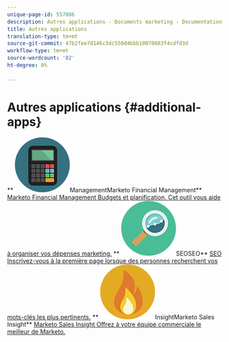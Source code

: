 ```yaml
---
unique-page-id: 557086
description: Autres applications - Documents marketing - Documentation sur les produits
title: Autres applications
translation-type: tm+mt
source-git-commit: 47b2fee7d146c3dc558d4bbb10070683f4cdfd3d
workflow-type: tm+mt
source-wordcount: '82'
ht-degree: 0%

---
```



# Autres applications {#additional-apps}

** ![Marketo Financial](assets/office-09.png)ManagementMarketo Financial Management** [Marketo Financial Management Budgets et planification. Cet outil vous aide à organiser vos dépenses marketing.](https://docs.marketo.com/display/DOCS/Marketo+Financial+Management)     ** ![](assets/seo-15.png)SEOSEO** [SEO Inscrivez-vous à la première page lorsque des personnes recherchent vos mots-clés les plus pertinents.](https://docs.marketo.com/display/DOCS/SEO)     ** ![Marketo Sales](assets/alerts-10.png)InsightMarketo Sales Insight** [Marketo Sales Insight Offrez à votre équipe commerciale le meilleur de Marketo.](https://docs.marketo.com/display/DOCS/Marketo+Sales+Insight)